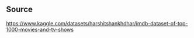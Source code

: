 
## Source

https://www.kaggle.com/datasets/harshitshankhdhar/imdb-dataset-of-top-1000-movies-and-tv-shows